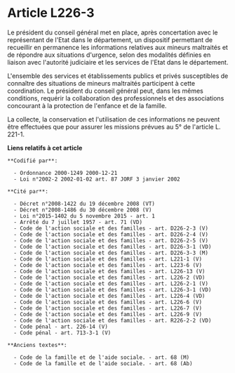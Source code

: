 # Article L226-3

Le président du conseil général met en place, après concertation avec le représentant de l'Etat dans le département, un
dispositif permettant de recueillir en permanence les informations relatives aux mineurs maltraités et de répondre aux
situations d'urgence, selon des modalités définies en liaison avec l'autorité judiciaire et les services de l'Etat dans le
département.

L'ensemble des services et établissements publics et privés susceptibles de connaître des situations de mineurs maltraités
participent à cette coordination. Le président du conseil général peut, dans les mêmes conditions, requérir la collaboration
des professionnels et des associations concourant à la protection de l'enfance et de la famille.

La collecte, la conservation et l'utilisation de ces informations ne peuvent être effectuées que pour assurer les missions
prévues au 5° de l'article L. 221-1.

**Liens relatifs à cet article**

	**Codifié par**:

	  - Ordonnance 2000-1249 2000-12-21
	  - Loi n°2002-2 2002-01-02 art. 87 JORF 3 janvier 2002

	**Cité par**:

	  - Décret n°2008-1422 du 19 décembre 2008 (VT)
	  - Décret n°2008-1486 du 30 décembre 2008 (V)
	  - Loi n°2015-1402 du 5 novembre 2015 - art. 1
	  - Arrêté du 7 juillet 1957 - art. 71 (VD)
	  - Code de l'action sociale et des familles - art. D226-2-3 (V)
	  - Code de l'action sociale et des familles - art. D226-2-4 (V)
	  - Code de l'action sociale et des familles - art. D226-2-5 (V)
	  - Code de l'action sociale et des familles - art. D226-3-1 (VD)
	  - Code de l'action sociale et des familles - art. D226-3-3 (M)
	  - Code de l'action sociale et des familles - art. L221-1 (V)
	  - Code de l'action sociale et des familles - art. L223-6 (V)
	  - Code de l'action sociale et des familles - art. L226-13 (V)
	  - Code de l'action sociale et des familles - art. L226-2 (VD)
	  - Code de l'action sociale et des familles - art. L226-2-1 (V)
	  - Code de l'action sociale et des familles - art. L226-3-1 (VD)
	  - Code de l'action sociale et des familles - art. L226-4 (VD)
	  - Code de l'action sociale et des familles - art. L226-6 (V)
	  - Code de l'action sociale et des familles - art. L226-7 (V)
	  - Code de l'action sociale et des familles - art. L226-9 (V)
	  - Code de l'action sociale et des familles - art. R226-2-2 (VD)
	  - Code pénal - art. 226-14 (V)
	  - Code pénal - art. 713-3-1 (V)

	**Anciens textes**:

	  - Code de la famille et de l'aide sociale. - art. 68 (M)
	  - Code de la famille et de l'aide sociale. - art. 68 (Ab)
